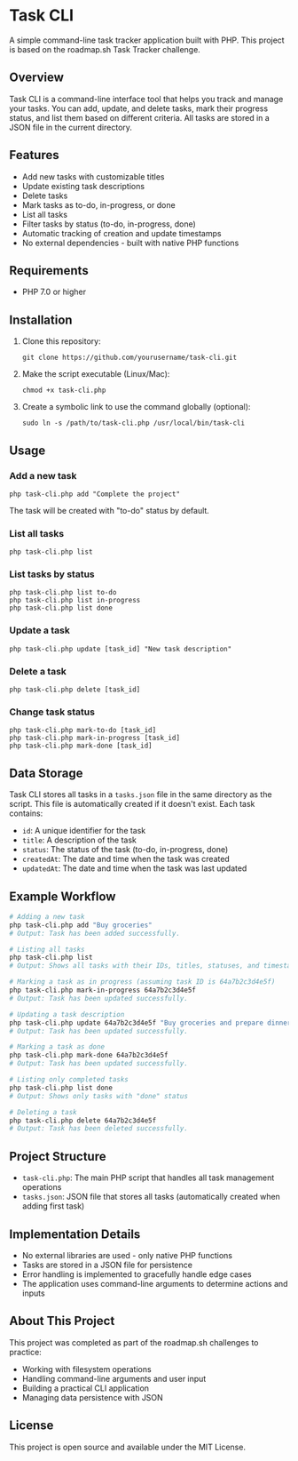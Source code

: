 # Task CLI

A simple command-line task tracker application built with PHP. This project is based on the roadmap.sh Task Tracker challenge.

## Overview

Task CLI is a command-line interface tool that helps you track and manage your tasks. You can add, update, and delete tasks, mark their progress status, and list them based on different criteria. All tasks are stored in a JSON file in the current directory.

## Features

- Add new tasks with customizable titles
- Update existing task descriptions
- Delete tasks
- Mark tasks as to-do, in-progress, or done
- List all tasks
- Filter tasks by status (to-do, in-progress, done)
- Automatic tracking of creation and update timestamps
- No external dependencies - built with native PHP functions

## Requirements

- PHP 7.0 or higher

## Installation

1. Clone this repository:

   ```
   git clone https://github.com/yourusername/task-cli.git
   ```

2. Make the script executable (Linux/Mac):

   ```
   chmod +x task-cli.php
   ```

3. Create a symbolic link to use the command globally (optional):
   ```
   sudo ln -s /path/to/task-cli.php /usr/local/bin/task-cli
   ```

## Usage

### Add a new task

```
php task-cli.php add "Complete the project"
```

The task will be created with "to-do" status by default.

### List all tasks

```
php task-cli.php list
```

### List tasks by status

```
php task-cli.php list to-do
php task-cli.php list in-progress
php task-cli.php list done
```

### Update a task

```
php task-cli.php update [task_id] "New task description"
```

### Delete a task

```
php task-cli.php delete [task_id]
```

### Change task status

```
php task-cli.php mark-to-do [task_id]
php task-cli.php mark-in-progress [task_id]
php task-cli.php mark-done [task_id]
```

## Data Storage

Task CLI stores all tasks in a `tasks.json` file in the same directory as the script. This file is automatically created if it doesn't exist. Each task contains:

- `id`: A unique identifier for the task
- `title`: A description of the task
- `status`: The status of the task (to-do, in-progress, done)
- `createdAt`: The date and time when the task was created
- `updatedAt`: The date and time when the task was last updated

## Example Workflow

```bash
# Adding a new task
php task-cli.php add "Buy groceries"
# Output: Task has been added successfully.

# Listing all tasks
php task-cli.php list
# Output: Shows all tasks with their IDs, titles, statuses, and timestamps

# Marking a task as in progress (assuming task ID is 64a7b2c3d4e5f)
php task-cli.php mark-in-progress 64a7b2c3d4e5f
# Output: Task has been updated successfully.

# Updating a task description
php task-cli.php update 64a7b2c3d4e5f "Buy groceries and prepare dinner"
# Output: Task has been updated successfully.

# Marking a task as done
php task-cli.php mark-done 64a7b2c3d4e5f
# Output: Task has been updated successfully.

# Listing only completed tasks
php task-cli.php list done
# Output: Shows only tasks with "done" status

# Deleting a task
php task-cli.php delete 64a7b2c3d4e5f
# Output: Task has been deleted successfully.
```

## Project Structure

- `task-cli.php`: The main PHP script that handles all task management operations
- `tasks.json`: JSON file that stores all tasks (automatically created when adding first task)

## Implementation Details

- No external libraries are used - only native PHP functions
- Tasks are stored in a JSON file for persistence
- Error handling is implemented to gracefully handle edge cases
- The application uses command-line arguments to determine actions and inputs

## About This Project

This project was completed as part of the roadmap.sh challenges to practice:

- Working with filesystem operations
- Handling command-line arguments and user input
- Building a practical CLI application
- Managing data persistence with JSON

## License

This project is open source and available under the MIT License.
